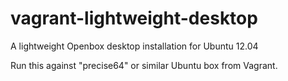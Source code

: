 vagrant-lightweight-desktop
===========================

A lightweight Openbox desktop installation for Ubuntu 12.04

Run this against "precise64" or similar Ubuntu box from Vagrant.


